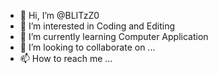- 👋 Hi, I’m @BLITzZ0
- 👀 I’m interested in Coding and Editing
- 🌱 I’m currently learning Computer Application
- 💞️ I’m looking to collaborate on ...
- 📫 How to reach me ...

<!---
BLITzZ0/BLITzZ0 is a ✨ special ✨ repository because its `README.md` (this file) appears on your GitHub profile.
You can click the Preview link to take a look at your changes.
--->
